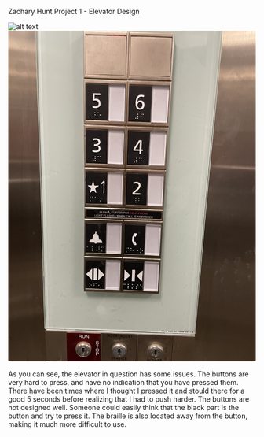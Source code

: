 Zachary Hunt
Project 1 - Elevator Design

![alt text](https://github.com/ZHUNT64/p1.zachary.hunt/blob/main/ElevatorGif.gif?raw=true)
![alt text](https://github.com/ZHUNT64/p1.zachary.hunt/blob/main/ElevatorJPG.JPEG?raw=true)

As you can see, the elevator in question has some issues. The buttons are very hard to press, and have no indication that you have pressed them. There have been times where I thought I pressed it and stould there for a good 5 seconds before realizing that I had to push harder. The buttons are not designed well. Someone could easily think that the black part is the button and try to press it. The braille is also located away from the button, making it much more difficult to use.

